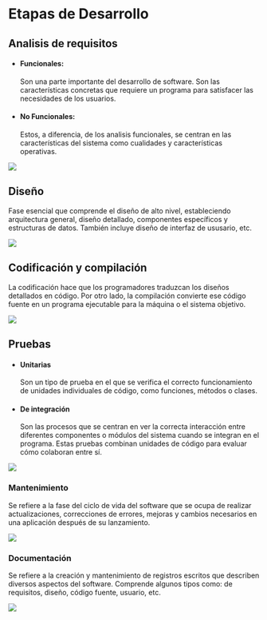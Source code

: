 # Etapas de Desarrollo

## Analisis de requisitos

- #### Funcionales: 
    Son una parte importante del desarrollo de software. Son las características concretas que requiere un programa para satisfacer las necesidades de los usuarios.

- #### No Funcionales:
    Estos, a diferencia, de los analisis funcionales, se centran en las características del sistema como cualidades y características operativas. 

![](https://knowgarden.files.wordpress.com/2014/12/requisitos.jpg)

## Diseño
Fase esencial que comprende el diseño de alto nivel, estableciendo arquitectura general, diseño detallado, componentes específicos y estructuras de datos. También incluye diseño de interfaz de ususario, etc.

![](https://www.certus.edu.pe/blog/wp-content/uploads/2020/02/por-que-estudiar-desarrollo-software-portada.jpg)

## Codificación y compilación 

La codificación hace que los programadores traduzcan los diseños detallados en código. Por otro lado, la compilación convierte ese código fuente en un programa ejecutable para la máquina o el sistema objetivo.

![](https://imgs.search.brave.com/h-aYJxX36Tr3nhkChXLYzDaPlpBJTbqytvHB0RUQFCA/rs:fit:500:0:0/g:ce/aHR0cDovL2RlY29u/Y2VwdG9zLmNvbS93/cC1jb250ZW50L3Vw/bG9hZHMvMjAxMy8x/Mi9jb25jZXB0by1k/ZS1jb21waWxhY2lv/bi5qcGc)

## Pruebas

- #### Unitarias
    Son un tipo de prueba en el que se verifica el correcto funcionamiento de unidades individuales de código, como funciones, métodos o clases. 

- #### De integración
    Son las procesos que se centran en ver la correcta interacción entre diferentes componentes o módulos del sistema cuando se integran en el programa. Estas pruebas combinan unidades de código para evaluar cómo colaboran entre sí.

![](https://imgs.search.brave.com/6y_DzB9c9q65zQSGSqTIs_yLqY7OY3lGsPdOws0s-dc/rs:fit:860:0:0/g:ce/aHR0cHM6Ly9teXNl/cnZlcm5hbWUuY29t/L2ltZy9vdGhlci82/NC93aGF0LWlzLXN5/c3RlbS1pbnRlZ3Jh/dGlvbi10ZXN0aW5n/LTIucG5n)

### Mantenimiento
Se refiere a la fase del ciclo de vida del software que se ocupa de realizar actualizaciones, correcciones de errores, mejoras y cambios necesarios en una aplicación después de su lanzamiento.

![](https://imgs.search.brave.com/g3of6Yx8IpLveAYhyVoFpvkhqYWMfRxtm8k_gvpaCfw/rs:fit:500:0:0/g:ce/aHR0cHM6Ly93d3cu/ZnJhY3R0YWwuY29t/L2hzLWZzL2h1YmZz/L0ZyYWN0dGFsJTIw/V2Vic2l0ZSUyMDIw/MjEvbGFuZGluZy9p/bWFnZW5lcy9wbGFu/LWRlLW1hbnRlbmlt/aWVudG8vSW5mb2dy/YWZpYS1QbGFuLWRl/LW1hbnRlbmltaWVu/dG8tZW4tOC1wYXNv/cy53ZWJwP3dpZHRo/PTEyMDAmaGVpZ2h0/PTgwMCZuYW1lPUlu/Zm9ncmFmaWEtUGxh/bi1kZS1tYW50ZW5p/bWllbnRvLWVuLTgt/cGFzb3Mud2VicA)

### Documentación 
Se refiere a la creación y mantenimiento de registros escritos que describen diversos aspectos del software. Comprende algunos tipos como: de requisitos, diseño, código fuente, usuario, etc.

![](https://imgs.search.brave.com/Nq_KzHqBZ4aYJTGT414LaIx2enESoQf579cO6OIi1gY/rs:fit:500:0:0/g:ce/aHR0cHM6Ly9pbWct/YXdzLmVob3djZG4u/Y29tLzc1MHg1MDAv/cGhvdG9zLmRlbWFu/ZHN0dWRpb3MuY29t/LzE4NC8yMDUvZm90/b2xpYV8xMjk2MDM4/X1hTLmpwZw)